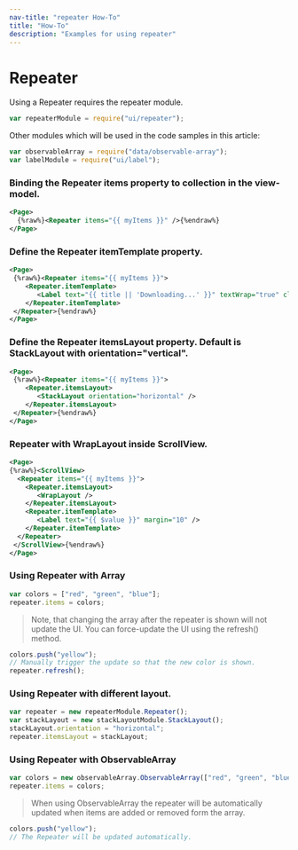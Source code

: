 ```yaml
---
nav-title: "repeater How-To"
title: "How-To"
description: "Examples for using repeater"
---
```

# Repeater
Using a Repeater requires the repeater module.
``` JavaScript
var repeaterModule = require("ui/repeater");
```
Other modules which will be used in the code samples in this article:
``` JavaScript
var observableArray = require("data/observable-array");
var labelModule = require("ui/label");
```
### Binding the Repeater items property to collection in the view-model.
``` XML
<Page>
  {%raw%}<Repeater items="{{ myItems }}" />{%endraw%}
</Page>
```
### Define the Repeater itemTemplate property.
``` XML
<Page>
 {%raw%}<Repeater items="{{ myItems }}">
    <Repeater.itemTemplate>
       <Label text="{{ title || 'Downloading...' }}" textWrap="true" class="title" />
    </Repeater.itemTemplate>
 </Repeater>{%endraw%}
</Page>
```
### Define the Repeater itemsLayout property. Default is StackLayout with orientation="vertical".
``` XML
<Page>
 {%raw%}<Repeater items="{{ myItems }}">
    <Repeater.itemsLayout>
       <StackLayout orientation="horizontal" />
    </Repeater.itemsLayout>
 </Repeater>{%endraw%}
</Page>
```
### Repeater with WrapLayout inside ScrollView.
``` XML
<Page>
{%raw%}<ScrollView>
  <Repeater items="{{ myItems }}">
    <Repeater.itemsLayout>
       <WrapLayout />
    </Repeater.itemsLayout>
    <Repeater.itemTemplate>
       <Label text="{{ $value }}" margin="10" />
    </Repeater.itemTemplate>
  </Repeater>
 </ScrollView>{%endraw%}
</Page>
```
### Using Repeater with Array
``` JavaScript
var colors = ["red", "green", "blue"];
repeater.items = colors;
```
> Note, that changing the array after the repeater is shown will not update the UI.
You can force-update the UI using the refresh() method.
``` JavaScript
colors.push("yellow");
// Manually trigger the update so that the new color is shown.
repeater.refresh();
```
### Using Repeater with different layout.
``` JavaScript
var repeater = new repeaterModule.Repeater();
var stackLayout = new stackLayoutModule.StackLayout();
stackLayout.orientation = "horizontal";
repeater.itemsLayout = stackLayout;
```
### Using Repeater with ObservableArray
``` JavaScript
var colors = new observableArray.ObservableArray(["red", "green", "blue"]);
repeater.items = colors;
```
> When using ObservableArray the repeater will be automatically updated when items are added or removed form the array.
``` JavaScript
colors.push("yellow");
// The Repeater will be updated automatically.
```
